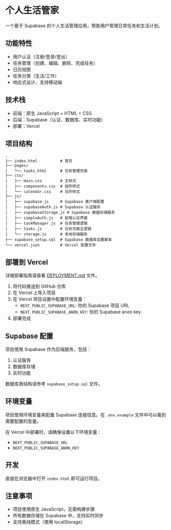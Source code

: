 # 个人生活管家

一个基于 Supabase 的个人生活管理应用，帮助用户管理日常任务和生活计划。

## 功能特性

- 用户认证（注册/登录/登出）
- 任务管理（创建、编辑、删除、完成任务）
- 日历视图
- 任务分类（生活/工作）
- 响应式设计，支持移动端

## 技术栈

- 前端：原生 JavaScript + HTML + CSS
- 后端：Supabase（认证、数据库、实时功能）
- 部署：Vercel

## 项目结构

```
.
├── index.html          # 首页
├── pages/
│   └── tasks.html      # 任务管理页面
├── css/
│   ├── main.css        # 主样式
│   ├── components.css  # 组件样式
│   └── calendar.css    # 日历样式
├── js/
│   ├── supabase.js     # Supabase 客户端配置
│   ├── supabaseAuth.js # Supabase 认证服务
│   ├── supabaseStorage.js # Supabase 数据存储服务
│   ├── simpleAuth.js   # 前端认证界面
│   ├── taskManager.js  # 任务管理逻辑
│   ├── tasks.js        # 任务页面主逻辑
│   └── storage.js      # 本地存储服务
├── supabase_setup.sql  # Supabase 数据库设置脚本
└── vercel.json         # Vercel 配置文件
```

## 部署到 Vercel

详细部署指南请查看 [DEPLOYMENT.md](DEPLOYMENT.md) 文件。

1. 将代码推送到 GitHub 仓库
2. 在 Vercel 上导入项目
3. 在 Vercel 项目设置中配置环境变量：
   - `NEXT_PUBLIC_SUPABASE_URL`: 你的 Supabase 项目 URL
   - `NEXT_PUBLIC_SUPABASE_ANON_KEY`: 你的 Supabase anon key
4. 部署完成

## Supabase 配置

项目使用 Supabase 作为后端服务，包括：

1. 认证服务
2. 数据库存储
3. 实时功能

数据库表结构请参考 `supabase_setup.sql` 文件。

## 环境变量

项目使用环境变量来配置 Supabase 连接信息。在 `.env.example` 文件中可以看到需要配置的变量。

在 Vercel 中部署时，请确保设置以下环境变量：
- `NEXT_PUBLIC_SUPABASE_URL`
- `NEXT_PUBLIC_SUPABASE_ANON_KEY`

## 开发

直接在浏览器中打开 `index.html` 即可运行项目。

## 注意事项

- 项目使用原生 JavaScript，无需构建步骤
- 所有数据存储在 Supabase 中，支持实时同步
- 支持离线模式（使用 localStorage）